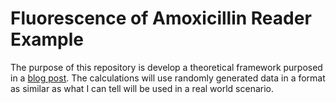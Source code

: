 # Fluorescence of Amoxicillin Reader Example

The purpose of this repository is develop a theoretical framework purposed in a [blog post][link1]. The calculations will use randomly generated data in a format as similar as what I can tell will be used in a real world scenario.

[link1]: https://eannefawcett.github.io/2020/08/06/Proposal-for-the-fluorescent-detection-of-amoxicillin/
